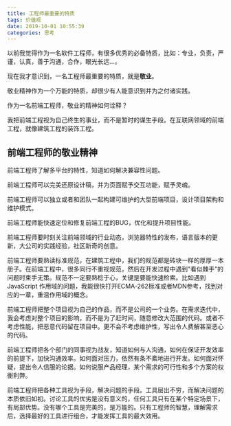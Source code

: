 ```yaml
---
title: 工程师最重要的特质
tags: 价值观
date: 2019-10-01 10:55:39
categories: 思考
---
```


以前我觉得作为一名软件工程师，有很多优秀的必备特质，比如：专业，负责，严谨，认真，善于沟通，合作，眼光长远...。

现在我才意识到，一名工程师最重要的特质，就是**敬业**。

敬业精神作为一个万能的特质，却很少有人能意识到并为之付诸实践。

作为一名前端工程师，敬业的精神如何诠释？

我把前端工程视为自己终生的事业，而不是暂时的谋生手段。在互联网领域的前端工程，就像建筑工程的装饰工程。

## 前端工程师的敬业精神

前端工程师了解多平台的特性，知道如何解决兼容性问题。

前端工程师可以完美还原设计稿，并为页面赋予交互功能，赋予灵魂。

前端工程师可以独立或者和团队一起构建可维护的大型前端项目，设计项目架构和维护模式。

前端工程师能快速定位和修复前端工程的BUG，优化和提升项目性能。

前端工程师要时刻关注前端领域的行业动态，浏览器特性的发布，语言版本的更新，大公司的实践经验，社区新奇的创意。

前端工程师要熟读标准规范，在建筑工程中，我们的规范都是砖块一样的厚厚一本册子。在前端工程中，很多同行不重视规范，然后在开发过程中遇到"看似棘手"的问题时束手无策。规范不一定要熟稔于心，关键是要能快速检索。比如遇到 JavaScript 作用域的问题，我能很快打开ECMA-262标准或者MDN参考，找到对应的一章，重温作用域的概念。

前端工程师把整个项目视为自己的作品，而不是公司的一个业务。在需求迭代中，我会考虑对整个项目的影响，而不是为了赶时间，随意修改大范围的代码。或者不考虑性能，把恶意代码留在项目中。更不会不考虑维护性，写出令人费解甚至恶心的代码。

前端工程师把各个部门的同事视为战友，知道如何与人沟通，如何在保证开发效率的前提下，加快沟通效率。如何面对压力，依然有条不紊地进行开发。如何面对怀疑，提出令人信服的论据。如何说服产品经理，某个需求的可行性和多个方案的权衡利弊。

前端工程师把各种工具视为手段，解决问题的手段。工具层出不穷，而解决问题的本质依旧如初。讨论工具的优劣是没有意义的，任何工具只有在某个特定场景下，有局部优势。没有哪个工具是完美的，是万能的。只有工程师的智慧，理解需求后，选择最好的工具进行组合，才能发挥工具的最大效用。
